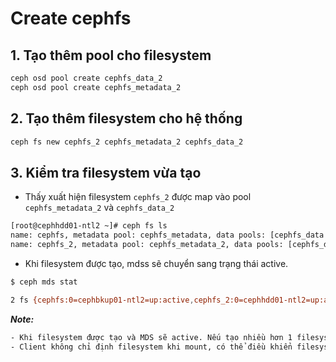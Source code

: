# Create cephfs
## 1. Tạo thêm pool cho filesystem
```sh
ceph osd pool create cephfs_data_2
ceph osd pool create cephfs_metadata_2
```
## 2. Tạo thêm filesystem cho hệ thống
```sh
ceph fs new cephfs_2 cephfs_metadata_2 cephfs_data_2
```
## 3. Kiểm tra filesystem vừa tạo
- Thấy xuất hiện filesystem `cephfs_2` được map vào pool `cephfs_metadata_2` và `cephfs_data_2`
```sh
[root@cephhdd01-ntl2 ~]# ceph fs ls
name: cephfs, metadata pool: cephfs_metadata, data pools: [cephfs_data ]
name: cephfs_2, metadata pool: cephfs_metadata_2, data pools: [cephfs_data_2 ]
```
- Khi filesystem được tạo, mdss sẽ chuyển sang trạng thái active.
```sh
$ ceph mds stat

2 fs {cephfs:0=cephbkup01-ntl2=up:active,cephfs_2:0=cephhdd01-ntl2=up:active,cephfs_3:0=cephssd01-ntl2=up:stanby}
```

***Note:***
```sh
- Khi filesystem được tạo và MDS sẽ active. Nếu tạo nhiều hơn 1 filesystem, sẽ phải chọn filesystem để thực hiện mount.
- Client không chỉ định filesystem khi mount, có thể điều khiển filesystem được sử dụng bằng lệnh `ceph fs set-default`.
```
